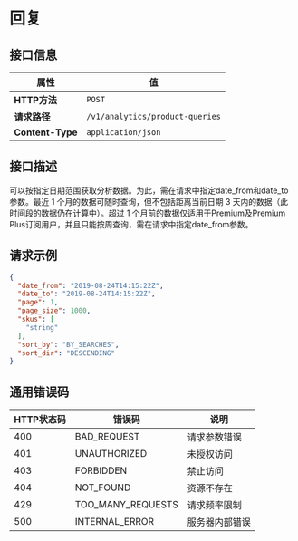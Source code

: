 # 回复

## 接口信息

| 属性 | 值 |
|------|-----|
| **HTTP方法** | `POST` |
| **请求路径** | `/v1/analytics/product-queries` |
| **Content-Type** | `application/json` |

## 接口描述

可以按指定日期范围获取分析数据。为此，需在请求中指定date_from和date_to参数。最近 1 个月的数据可随时查询，但不包括距离当前日期 3 天内的数据（此时间段的数据仍在计算中）。超过 1 个月前的数据仅适用于Premium及Premium Plus订阅用户，并且只能按周查询，需在请求中指定date_from参数。

## 请求示例

```json
{
  "date_from": "2019-08-24T14:15:22Z",
  "date_to": "2019-08-24T14:15:22Z",
  "page": 1,
  "page_size": 1000,
  "skus": [
    "string"
  ],
  "sort_by": "BY_SEARCHES",
  "sort_dir": "DESCENDING"
}
```

## 通用错误码

| HTTP状态码 | 错误码 | 说明 |
|------------|--------|------|
| 400 | BAD_REQUEST | 请求参数错误 |
| 401 | UNAUTHORIZED | 未授权访问 |
| 403 | FORBIDDEN | 禁止访问 |
| 404 | NOT_FOUND | 资源不存在 |
| 429 | TOO_MANY_REQUESTS | 请求频率限制 |
| 500 | INTERNAL_ERROR | 服务器内部错误 |

